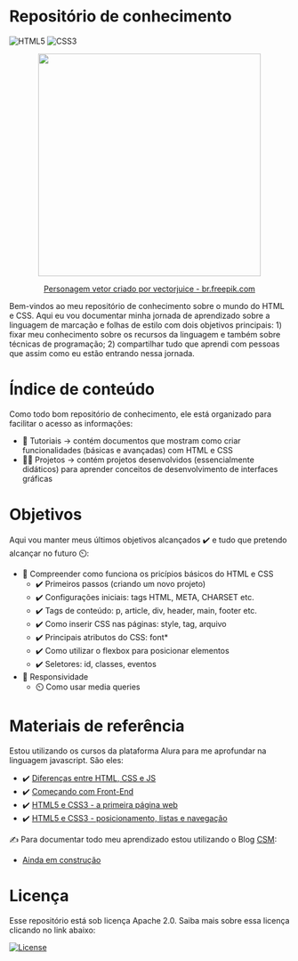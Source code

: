 #  Repositório de conhecimento

![HTML5](https://img.shields.io/badge/html5-%23E34F26.svg?style=for-the-badge&logo=html5&logoColor=white)
![CSS3](https://img.shields.io/badge/css3-%231572B6.svg?style=for-the-badge&logo=css3&logoColor=white)


<p align="center">
  <img src="https://user-images.githubusercontent.com/96696812/150406655-bfcf49c7-fbf7-412f-b709-11f29317ed06.jpg" width=400/>
  
 </p>
<p align="center">
  <a href='https://br.freepik.com/fotos-vetores-gratis/personagem'>Personagem vetor criado por vectorjuice - br.freepik.com</a>
</p>


Bem-vindos ao meu repositório de conhecimento sobre o mundo do HTML e CSS. Aqui eu vou documentar minha jornada de aprendizado sobre a linguagem de marcação e folhas de estilo com dois objetivos principais: 1) fixar meu conhecimento sobre os recursos da linguagem e também sobre técnicas de programação; 2) compartilhar tudo que aprendi com pessoas que assim como eu estão entrando nessa jornada.


# Índice de conteúdo

Como todo bom repositório de conhecimento, ele está organizado para facilitar o acesso as informações: 

- 🧠 Tutoriais → contém documentos que mostram como criar funcionalidades (básicas e avançadas) com HTML e CSS
- 👷‍♀️ Projetos → contém projetos desenvolvidos (essencialmente didáticos) para aprender conceitos de desenvolvimento de interfaces gráficas

# Objetivos

Aqui vou manter meus últimos objetivos alcançados ✔️ e tudo que pretendo alcançar no futuro ⏲️:

- 🎯 Compreender como funciona os pricípios básicos do HTML e CSS
    -  ✔️ Primeiros passos (criando um novo projeto)
    -  ✔️ Configurações iniciais: tags HTML, META, CHARSET etc.
    -  ✔️ Tags de conteúdo: p, article, div, header, main, footer etc.
    -  ✔️ Como inserir CSS nas páginas: style, tag, arquivo
    -  ✔️ Principais atributos do CSS: font*
    -  ✔️ Como utilizar o flexbox para posicionar elementos
    -  ✔️ Seletores: id, classes, eventos
- 🎯 Responsividade
    - ⏲️ Como usar media queries


# Materiais de referência

Estou utilizando os cursos da plataforma Alura para me aprofundar na linguagem javascript. São eles:
- ✔️ [Diferenças entre HTML, CSS e JS](https://www.alura.com.br/artigos/html-css-e-js-definicoes)
- ✔️ [Começando com Front-End](https://www.alura.com.br/artigos/comecando-com-front-end)
- ✔️ [HTML5 e CSS3 - a primeira página web](https://cursos.alura.com.br/course/html5-css3-primeiros-passos)
- ✔️ [HTML5 e CSS3 - posicionamento, listas e navegação](https://cursos.alura.com.br/course/html5-css3-posicionamento-listas-navegacao)


✍️ Para documentar todo meu aprendizado estou utilizando o Blog [CSM](https://www.computersciencemaster.com.br/cursos-desenvolvimento-web/): 
- [Ainda em construção](#)


# Licença

Esse repositório está sob licença Apache 2.0. Saiba mais sobre essa licença clicando no link abaixo:

[![License](https://img.shields.io/badge/License-Apache_2.0-blue.svg)](https://opensource.org/licenses/Apache-2.0)
